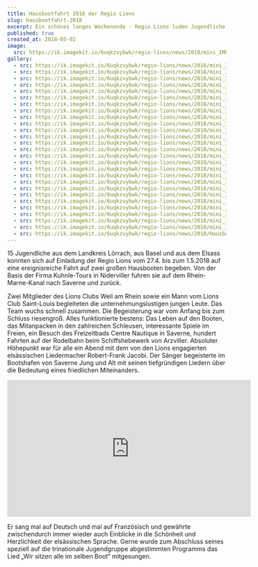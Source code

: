 ```yaml
---
title: Hausbootfahrt 2018 der Regio Lions
slug: hausbootfahrt-2018
excerpt: Ein schönes langes Wochenende - Regio Lions luden Jugendliche aus den drei Nachbarländern zu einer Hausbootfahrt ein.
published: true
created_at: 2018-05-02
image:
  src: https://ik.imagekit.io/6uqkzvybwk/regio-lions/news/2018/mini_IMG_6649.jpeg?updatedAt=1707157475118
gallery:
  - src: https://ik.imagekit.io/6uqkzvybwk/regio-lions/news/2018/mini_IMG_6639.jpeg?updatedAt=1707157474956
  - src: https://ik.imagekit.io/6uqkzvybwk/regio-lions/news/2018/mini_IMG_6619.jpeg?updatedAt=1707157474714
  - src: https://ik.imagekit.io/6uqkzvybwk/regio-lions/news/2018/mini_IMG_6617.jpeg?updatedAt=1707157474447
  - src: https://ik.imagekit.io/6uqkzvybwk/regio-lions/news/2018/mini_IMG_6610.jpeg?updatedAt=1707157474378
  - src: https://ik.imagekit.io/6uqkzvybwk/regio-lions/news/2018/mini_IMG_6612.jpeg?updatedAt=1707157474039
  - src: https://ik.imagekit.io/6uqkzvybwk/regio-lions/news/2018/mini_IMG_6606.jpeg?updatedAt=1707157473955
  - src: https://ik.imagekit.io/6uqkzvybwk/regio-lions/news/2018/mini_IMG_6600.jpeg?updatedAt=1707157474043
  - src: https://ik.imagekit.io/6uqkzvybwk/regio-lions/news/2018/mini_IMG_6593.jpeg?updatedAt=1707157473761
  - src: https://ik.imagekit.io/6uqkzvybwk/regio-lions/news/2018/mini_IMG_6599.jpeg?updatedAt=1707157473548
  - src: https://ik.imagekit.io/6uqkzvybwk/regio-lions/news/2018/mini_IMG_6589.jpeg?updatedAt=1707157472948
  - src: https://ik.imagekit.io/6uqkzvybwk/regio-lions/news/2018/mini_IMG_6596.jpeg?updatedAt=1707157472877
  - src: https://ik.imagekit.io/6uqkzvybwk/regio-lions/news/2018/mini_IMG_6582.jpeg?updatedAt=1707157471470
  - src: https://ik.imagekit.io/6uqkzvybwk/regio-lions/news/2018/mini_IMG_6560.jpeg?updatedAt=1707157471063
  - src: https://ik.imagekit.io/6uqkzvybwk/regio-lions/news/2018/mini_IMG_6550.jpeg?updatedAt=1707157470843
  - src: https://ik.imagekit.io/6uqkzvybwk/regio-lions/news/2018/mini_IMG_6545.jpeg?updatedAt=1707157470506
  - src: https://ik.imagekit.io/6uqkzvybwk/regio-lions/news/2018/mini_IMG_6533.jpeg?updatedAt=1707157470019
  - src: https://ik.imagekit.io/6uqkzvybwk/regio-lions/news/2018/mini_IMG_6531.jpeg?updatedAt=1707157469928
  - src: https://ik.imagekit.io/6uqkzvybwk/regio-lions/news/2018/mini_IMG_6490.jpeg?updatedAt=1707157469762
  - src: https://ik.imagekit.io/6uqkzvybwk/regio-lions/news/2018/mini_IMG_6497.jpeg?updatedAt=1707157469615
  - src: https://ik.imagekit.io/6uqkzvybwk/regio-lions/news/2018/mini_IMG_6529.jpeg?updatedAt=1707157469450
  - src: https://ik.imagekit.io/6uqkzvybwk/regio-lions/news/2018/mini_IMG_6507.jpeg?updatedAt=1707157469398
  - src: https://ik.imagekit.io/6uqkzvybwk/regio-lions/news/2018/mini_IMG_6524.jpeg?updatedAt=1707157469330
  - src: https://ik.imagekit.io/6uqkzvybwk/regio-lions/news/2018/mini_IMG_6520.jpeg?updatedAt=1707157469241
  - src: https://ik.imagekit.io/6uqkzvybwk/regio-lions/news/2018/mini_IMG_6477.jpeg?updatedAt=1707157468716
  - src: https://ik.imagekit.io/6uqkzvybwk/regio-lions/news/2018/mini_IMG_6488.jpeg?updatedAt=1707157468138
  - src: https://ik.imagekit.io/6uqkzvybwk/regio-lions/news/2018/mini_IMG_6510.jpeg?updatedAt=1707157467303
  - src: https://ik.imagekit.io/6uqkzvybwk/regio-lions/news/2018/Hausboot2018Foto1.jpeg?updatedAt=1707157467068
---
```


15 Jugendliche aus dem Landkreis Lörrach, aus Basel und aus dem Elsass konnten sich auf Einladung der Regio Lions vom 27.4. bis zum 1.5.2018 auf eine ereignisreiche Fahrt auf zwei großen Hausbooten begeben. Von der Basis der Firma Kuhnle-Tours in Niderviller fuhren sie auf dem Rhein-Marne-Kanal nach Saverne und zurück.

Zwei Mitglieder des Lions Clubs Weil am Rhein sowie ein Mann vom Lions Club Saint-Louis begleiteten die unternehmungslustigen jungen Leute. Das Team wuchs schnell zusammen. Die Begeisterung war vom Anfang bis zum Schluss riesengroß. Alles funktionierte bestens: Das Leben auf den Booten, das Mitanpacken in den zahlreichen Schleusen, interessante Spiele im Freien, ein Besuch des Freizeitbads Centre Nautique in Saverne, hundert Fahrten auf der Rodelbahn beim Schiffshebewerk von Arzviller. Absoluter Höhepunkt war für alle ein Abend mit dem von den Lions engagierten elsässischen Liedermacher Robert-Frank Jacobi. Der Sänger begeisterte im Bootshafen von Saverne Jung und Alt mit seinen tiefgründigen Liedern über die Bedeutung eines friedlichen Miteinanders.

<iframe width="560" height="315" src="https://www.youtube-nocookie.com/embed/uDZruA3sI4I?si=E1YfQU0irHsH8_lb" title="YouTube video player" frameborder="0" allow="accelerometer; autoplay; clipboard-write; encrypted-media; gyroscope; picture-in-picture; web-share" allowfullscreen></iframe>

Er sang mal auf Deutsch und mal auf Französisch und gewährte zwischendurch immer wieder auch Einblicke in die Schönheit und Herzlichkeit der elsässischen Sprache. Gerne wurde zum Abschluss seines speziell auf die trinationale Jugendgruppe abgestimmten Programms das Lied „Wir sitzen alle im selben Boot“ mitgesungen.
